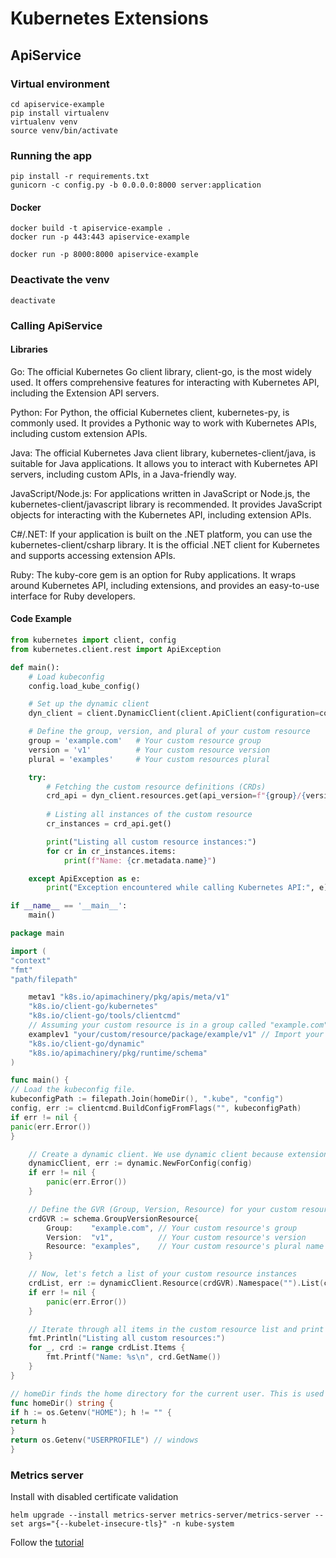 # Kubernetes Extensions
## ApiService

### Virtual environment
```commandline
cd apiservice-example
pip install virtualenv
virtualenv venv
source venv/bin/activate
```

### Running the app
```commandline
pip install -r requirements.txt
gunicorn -c config.py -b 0.0.0.0:8000 server:application
```

#### Docker
```commandline
docker build -t apiservice-example .
docker run -p 443:443 apiservice-example
```

```commandline
docker run -p 8000:8000 apiservice-example
```


### Deactivate the venv
```commandline
deactivate
```

### Calling ApiService
#### Libraries
Go: The official Kubernetes Go client library, client-go, is the most widely used. It offers comprehensive features for interacting with Kubernetes API, including the Extension API servers.

Python: For Python, the official Kubernetes client, kubernetes-py, is commonly used. It provides a Pythonic way to work with Kubernetes APIs, including custom extension APIs.

Java: The official Kubernetes Java client library, kubernetes-client/java, is suitable for Java applications. It allows you to interact with Kubernetes API servers, including custom APIs, in a Java-friendly way.

JavaScript/Node.js: For applications written in JavaScript or Node.js, the kubernetes-client/javascript library is recommended. It provides JavaScript objects for interacting with the Kubernetes API, including extension APIs.

C#/.NET: If your application is built on the .NET platform, you can use the kubernetes-client/csharp library. It is the official .NET client for Kubernetes and supports accessing extension APIs.

Ruby: The kuby-core gem is an option for Ruby applications. It wraps around Kubernetes API, including extensions, and provides an easy-to-use interface for Ruby developers.

#### Code Example

```python
from kubernetes import client, config
from kubernetes.client.rest import ApiException

def main():
    # Load kubeconfig
    config.load_kube_config()

    # Set up the dynamic client
    dyn_client = client.DynamicClient(client.ApiClient(configuration=config.load_kube_config()))

    # Define the group, version, and plural of your custom resource
    group = 'example.com'   # Your custom resource group
    version = 'v1'          # Your custom resource version
    plural = 'examples'     # Your custom resources plural

    try:
        # Fetching the custom resource definitions (CRDs)
        crd_api = dyn_client.resources.get(api_version=f"{group}/{version}", kind=plural)
        
        # Listing all instances of the custom resource
        cr_instances = crd_api.get()

        print("Listing all custom resource instances:")
        for cr in cr_instances.items:
            print(f"Name: {cr.metadata.name}")

    except ApiException as e:
        print("Exception encountered while calling Kubernetes API:", e)

if __name__ == '__main__':
    main()

```

```go
package main

import (
"context"
"fmt"
"path/filepath"

    metav1 "k8s.io/apimachinery/pkg/apis/meta/v1"
    "k8s.io/client-go/kubernetes"
    "k8s.io/client-go/tools/clientcmd"
    // Assuming your custom resource is in a group called "example.com"
    examplev1 "your/custom/resource/package/example/v1" // Import your custom resource's versioned package
    "k8s.io/client-go/dynamic"
    "k8s.io/apimachinery/pkg/runtime/schema"
)

func main() {
// Load the kubeconfig file.
kubeconfigPath := filepath.Join(homeDir(), ".kube", "config")
config, err := clientcmd.BuildConfigFromFlags("", kubeconfigPath)
if err != nil {
panic(err.Error())
}

    // Create a dynamic client. We use dynamic client because extension APIs (CRDs) are not available in the typed client set.
    dynamicClient, err := dynamic.NewForConfig(config)
    if err != nil {
        panic(err.Error())
    }

    // Define the GVR (Group, Version, Resource) for your custom resource.
    crdGVR := schema.GroupVersionResource{
        Group:    "example.com", // Your custom resource's group
        Version:  "v1",          // Your custom resource's version
        Resource: "examples",    // Your custom resource's plural name
    }

    // Now, let's fetch a list of your custom resource instances
    crdList, err := dynamicClient.Resource(crdGVR).Namespace("").List(context.TODO(), metav1.ListOptions{})
    if err != nil {
        panic(err.Error())
    }

    // Iterate through all items in the custom resource list and print their names.
    fmt.Println("Listing all custom resources:")
    for _, crd := range crdList.Items {
        fmt.Printf("Name: %s\n", crd.GetName())
    }
}

// homeDir finds the home directory for the current user. This is used to locate the kubeconfig file.
func homeDir() string {
if h := os.Getenv("HOME"); h != "" {
return h
}
return os.Getenv("USERPROFILE") // windows
}

```
### Metrics server
Install with disabled certificate validation
```commandline
helm upgrade --install metrics-server metrics-server/metrics-server --set args="{--kubelet-insecure-tls}" -n kube-system
```
Follow the [tutorial](https://kubernetes.io/docs/tasks/run-application/horizontal-pod-autoscale-walkthrough/)
